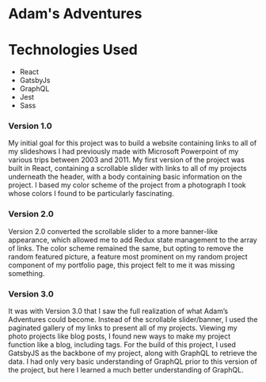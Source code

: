 Adam's Adventures
=======================

# Technologies Used

* React
* GatsbyJs
* GraphQL
* Jest
* Sass

### Version 1.0
My initial goal for this project was to build a website containing links to all of my slideshows I had previously made with Microsoft Powerpoint of my various trips between 2003 and 2011.   My first version of the project was built in React, containing a scrollable slider with links to all of my projects underneath the header, with a body containing basic information on the project.  I based my color scheme of the project from a photograph I took whose colors I found to be particularly fascinating.

### Version 2.0
Version 2.0 converted the scrollable slider to a more banner-like appearance, which allowed me to add Redux state management to the array of links.  The color scheme remained the same, but opting to remove the random featured picture, a feature most prominent on my random project component of my portfolio page, this project felt to me it was missing something.

### Version 3.0
It was with Version 3.0 that I saw the full realization of what Adam’s Adventures could become.  Instead of the scrollable slider/banner, I used the paginated gallery of my links to present all of my projects.  Viewing my photo projects like blog posts, I found new ways to make my project function like a blog, including tags.  For the build of this project, I used GatsbyJS as the backbone of my project, along with GraphQL to retrieve the data.  I had only very basic understanding of GraphQL prior to this version of the project, but here I learned a much better understanding of GraphQL.


